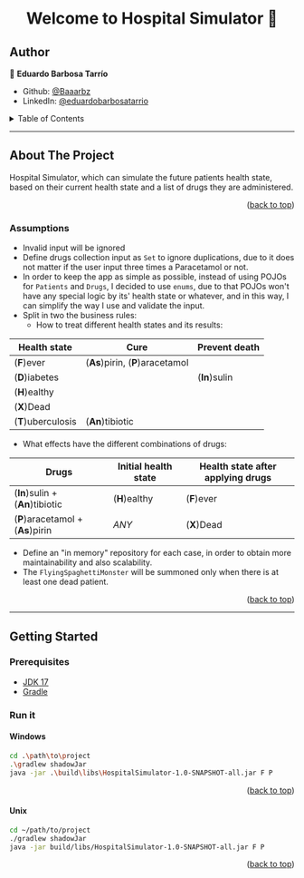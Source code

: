 <h1 align="center">Welcome to Hospital Simulator 👋</h1>

## Author

👤 **Eduardo Barbosa Tarrío**

* Github: [@Baaarbz](https://github.com/Baaarbz)
* LinkedIn: [@eduardobarbosatarrio](https://linkedin.com/in/eduardobarbosatarrio)

<!-- TABLE OF CONTENTS -->
<details>
  <summary>Table of Contents</summary>
  <ol>
    <li>
      <a href="#about-the-project">About The Project</a>
      <ul>
        <li><a href="#assumptions">Assumptions</a></li>
      </ul>
    </li>
    <li>
      <a href="#getting-started">Getting Started</a>
      <ul>
        <li><a href="#prerequisites">Prerequisites</a></li>
        <li>
         <a href="#run-it">Run it</a>
         <ul>
            <li><a href="#windows">Windows</a></li>
            <li><a href="#unix">Unix</a></li>
         </ul>
        </li>
      </ul>
    </li>
    <li><a href="#usage">Usage</a></li>
    <li><a href="#license">License</a></li>
  </ol>
</details>

___

## About The Project

Hospital Simulator, which can simulate the future patients health state, based on their current health state and a list
of drugs they are
administered.

<p align="right">(<a href="#top">back to top</a>)</p>

### Assumptions

- Invalid input will be ignored
- Define drugs collection input as `Set` to ignore duplications, due to it does not matter if the user input three times
  a Paracetamol or not.
- In order to keep the app as simple as possible, instead of using POJOs for `Patients` and `Drugs`, I decided to
  use `enums`, due to that POJOs won't have any special logic by its' health state or whatever, and in this way, I can
  simplify the way I use and validate the input.
- Split in two the business rules:
    - How to treat different health states and its results:

| Health state       | Cure                             | Prevent death |
|--------------------|----------------------------------|---------------|
| (**F**)ever        | (**As**)pirin, (**P**)aracetamol |               |
| (**D**)iabetes     |                                  | (**In**)sulin |
| (**H**)ealthy      |                                  |               |
| (**X**)Dead        |                                  |               |
| (**T**)uberculosis | (**An**)tibiotic                 |               |

- What effects have the different combinations of drugs:

| Drugs                             | Initial health state | Health state after applying drugs |
|-----------------------------------|----------------------|-----------------------------------|
| (**In**)sulin + (**An**)tibiotic  | (**H**)ealthy        | (**F**)ever                       |
| (**P**)aracetamol + (**As**)pirin | *ANY*                | (**X**)Dead                       |

- Define an "in memory" repository for each case, in order to obtain more maintainability and also scalability.
- The `FlyingSpaghettiMonster` will be summoned only when there is at least one dead patient.

<p align="right">(<a href="#top">back to top</a>)</p>

___

## Getting Started

### Prerequisites

* [JDK 17](https://openjdk.java.net/projects/jdk/17/)
* [Gradle](https://gradle.org/)

### Run it

#### Windows

   ```bash
   cd .\path\to\project
   .\gradlew shadowJar
   java -jar .\build\libs\HospitalSimulator-1.0-SNAPSHOT-all.jar F P
   ```

<p align="right">(<a href="#top">back to top</a>)</p>

#### Unix

   ```bash
   cd ~/path/to/project
   ./gradlew shadowJar
   java -jar build/libs/HospitalSimulator-1.0-SNAPSHOT-all.jar F P
   ```

<p align="right">(<a href="#top">back to top</a>)</p>
